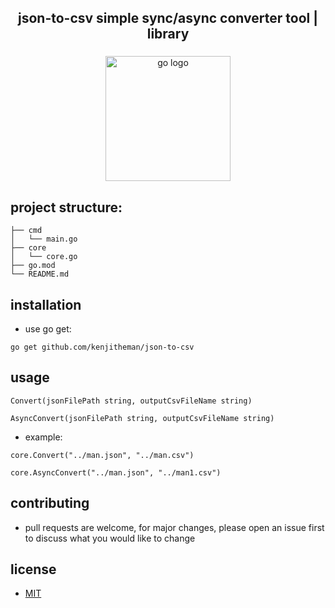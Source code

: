 <h2 align="center">json-to-csv simple sync/async converter tool | library</h2>

###

<div align="center">
  <img src="https://cdn.jsdelivr.net/gh/devicons/devicon/icons/go/go-original.svg" height="200" alt="go logo"  />
</div>

###

## project structure:

```
├── cmd
│   └── main.go
├── core
│   └── core.go
├── go.mod
└── README.md
```

## installation

- use go get:

```
go get github.com/kenjitheman/json-to-csv
```

## usage

```
Convert(jsonFilePath string, outputCsvFileName string)

AsyncConvert(jsonFilePath string, outputCsvFileName string)
```

- example:

```
core.Convert("../man.json", "../man.csv")

core.AsyncConvert("../man.json", "../man1.csv")
```

## contributing

- pull requests are welcome, for major changes, please open an issue first to
  discuss what you would like to change

## license

- [MIT](https://choosealicense.com/licenses/mit/)
